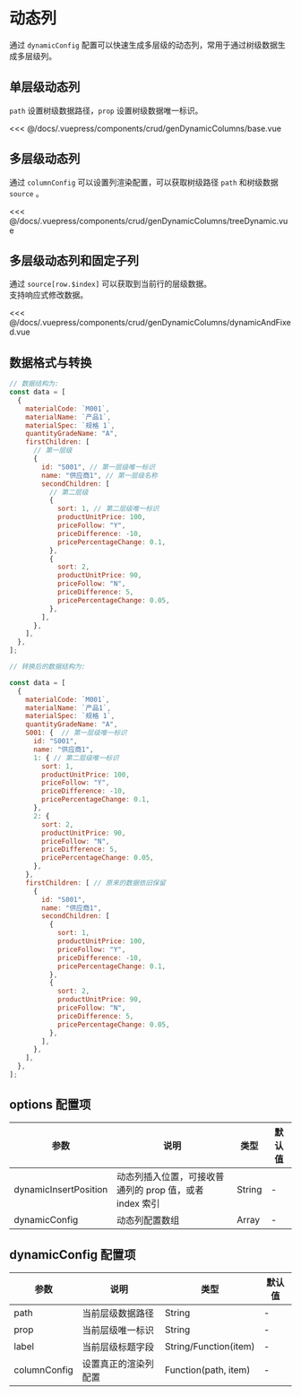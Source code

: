 # 动态列

通过 `dynamicConfig` 配置可以快速生成多层级的动态列，常用于通过树级数据生成多层级列。

## 单层级动态列

`path` 设置树级数据路径，`prop` 设置树级数据唯一标识。

<ClientOnly></ClientOnly>
<common-code-format>
<crud-genDynamicColumns-base slot="source"></crud-genDynamicColumns-base>

<<< @/docs/.vuepress/components/crud/genDynamicColumns/base.vue
</common-code-format>
</ClientOnly>

## 多层级动态列

通过 `columnConfig` 可以设置列渲染配置，可以获取树级路径 `path` 和树级数据 `source` 。

<ClientOnly>
<common-code-format>
<crud-genDynamicColumns-treeDynamic slot="source"></crud-genDynamicColumns-treeDynamic>

<<< @/docs/.vuepress/components/crud/genDynamicColumns/treeDynamic.vue
</common-code-format>
</ClientOnly>

## 多层级动态列和固定子列

通过 `source[row.$index]` 可以获取到当前行的层级数据。 </br>
支持响应式修改数据。

<ClientOnly>
<common-code-format>
<crud-genDynamicColumns-dynamicAndFixed slot="source"></crud-genDynamicColumns-dynamicAndFixed>

<<< @/docs/.vuepress/components/crud/genDynamicColumns/dynamicAndFixed.vue
</common-code-format>
</ClientOnly>

## 数据格式与转换

```js
// 数据结构为: 
const data = [
  {
    materialCode: `M001`,
    materialName: `产品1`,
    materialSpec: `规格 1`,
    quantityGradeName: "A",
    firstChildren: [
      // 第一层级
      {
        id: "S001", // 第一层级唯一标识
        name: "供应商1", // 第一层级名称
        secondChildren: [
          // 第二层级
          {
            sort: 1, // 第二层级唯一标识
            productUnitPrice: 100,
            priceFollow: "Y",
            priceDifference: -10,
            pricePercentageChange: 0.1,
          },
          {
            sort: 2,
            productUnitPrice: 90,
            priceFollow: "N",
            priceDifference: 5,
            pricePercentageChange: 0.05,
          },
        ],
      },
    ],
  },
];

// 转换后的数据结构为:

const data = [
  {
    materialCode: `M001`,
    materialName: `产品1`,
    materialSpec: `规格 1`,
    quantityGradeName: "A",
    S001: {  // 第一层级唯一标识
      id: "S001",
      name: "供应商1",
      1: { // 第二层级唯一标识
        sort: 1,
        productUnitPrice: 100,
        priceFollow: "Y",
        priceDifference: -10,
        pricePercentageChange: 0.1,
      },
      2: {
        sort: 2,
        productUnitPrice: 90,
        priceFollow: "N",
        priceDifference: 5,
        pricePercentageChange: 0.05,
      },
    },
    firstChildren: [ // 原来的数据依旧保留
      {
        id: "S001",
        name: "供应商1",
        secondChildren: [
          {
            sort: 1,
            productUnitPrice: 100,
            priceFollow: "Y",
            priceDifference: -10,
            pricePercentageChange: 0.1,
          },
          {
            sort: 2,
            productUnitPrice: 90,
            priceFollow: "N",
            priceDifference: 5,
            pricePercentageChange: 0.05,
          },
        ],
      },
    ],
  },
];
```

## options 配置项

| 参数                  | 说明                                                    | 类型   | 默认值 |
| --------------------- | ------------------------------------------------------- | ------ | ------ |
| dynamicInsertPosition | 动态列插入位置，可接收普通列的 prop 值，或者 index 索引 | String | -      |
| dynamicConfig         | 动态列配置数组                                          | Array  | -      |

## dynamicConfig 配置项

| 参数         | 说明                 | 类型                  | 默认值 |
| ------------ | -------------------- | --------------------- | ------ |
| path         | 当前层级数据路径     | String                | -      |
| prop         | 当前层级唯一标识     | String                | -      |
| label        | 当前层级标题字段     | String/Function(item) | -      |
| columnConfig | 设置真正的渲染列配置 | Function(path, item)  | -      |
